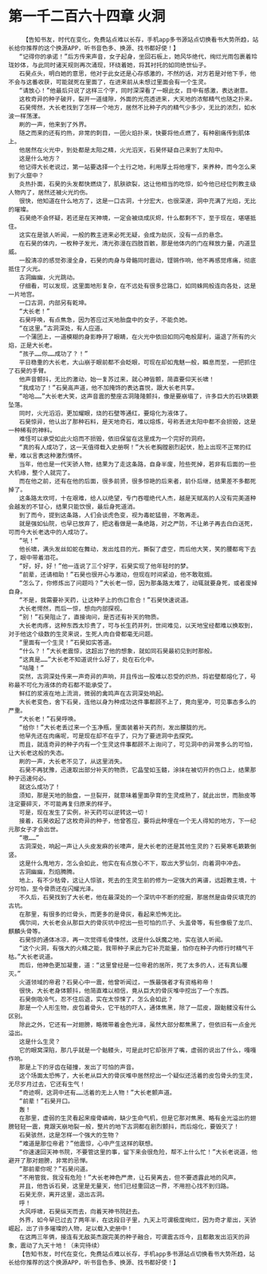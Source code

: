 # 第一千二百六十四章 火洞
        【告知书友，时代在变化，免费站点难以长存，手机app多书源站点切换看书大势所趋，站长给你推荐的这个换源APP，听书音色多、换源、找书都好使！】
       “记得你的承诺！”后方传来声音，女子起身，坐回石板上，她风华绝代，绚烂光雨包裹着玲珑妙体，与此同时诸天规则再次涌现，环绕着她，将其衬托的如同绝世仙子。
       石昊点头，明白她的意思，他对于此女还是心存感激的，不然的话，对方若是对他下手，他不会与这番收获，可能就死在里面了，在进来前从未想过里面会有一个生灵。
       “请放心！”他最后只说了这样三个字，同时深深看了一眼此女，目中有感激，表达谢意。
       这枚奇异的种子破开，裂开一道缝隙，外面的光亮透进来，大天地的浓郁精气也随之扑来。
       石昊愕然，大长老找到了怎样一个地方，居然不比种子内的精气少多少，无比的浓烈，如水波一样荡漾。
       刷的一声，他来到了外界。
       随之而来的还有灼热，非常的刺目，一团火焰扑来，快要将他点燃了，有种剧痛传到肌体上。
       他居然在火光中，到处都是太阳之精，火光滔天，石昊怀疑自己来到了太阳中。
       这是什么地方？
       他记得大长老说过，第一站要选择一个土行之地，利用厚土将他埋下，来养种，而今怎么来到了火窟中？
       炎热扑面，石昊的头发都快燃烧了，肌肤欲裂，这让他相当的吃惊，如今他已经位列教主级人物内了，居然还被火光灼伤。
       很快，他知道在什么地方了，这是一口古洞，十分宏大，也很深邃，洞中充满了光焰，无比的璀璨。
       石昊绝不会怀疑，若还是在天神境，一定会被烧成灰烬，什么都剩不下，至于现在，堪堪抵住。
       这实在是骇人听闻，一般的教主进来必死无疑，会成为劫灰，没有一点的悬念。
       在石昊的体内，一枚种子发光，清光弥漫在四肢百骸，那是他体内的门在释放力量，内道显威。
       一股清凉的感觉弥漫全身，石昊的肉身与骨骼同时震动，铿锵作响，他不再感觉疼痛，彻底抵住了火光。
       古洞幽幽，火光跳动。
       仔细看，可以发现，这里面地形复杂，在不远处有很多岔路口，如同蛛网般连向各处，这是一片地宫。
       一口古洞，内部另有乾坤。
       “大长老！”
       石昊呼唤，有点焦急，因为答应过天地胎盘中的女子，不能负她。
       “在这里。”古洞深处，有人应道。
       一个蒲团上，一道模糊的身影睁开了眼睛，在火光中依旧如同闪电般犀利，逼退了所有的火焰，正是大长老。
       “孩子……你……成功了？！”
       平日稳重的大长老，大山崩于眼前都不会眨眼，可现在却如鬼魅一般，瞬息而至，一把抓住了石昊的手臂。
       他声音颤抖，无比的激动，始一复苏过来，就心神皆颤，简直要仰天长啸！
       “我成功了！”石昊高声道，他不加掩饰的表达喜悦，跟大长老共享。
       “哈哈……”大长老大笑，这声音震的整座古洞隆隆颤抖，像是要崩塌了，许多巨大的石块簌簌坠落。
       同时，火光滔滔，更加耀眼，烧的石壁等通红，要熔化为液体了。
       石昊惊异，他认出了那种石料，是天地奇石，难以熔炼，号称丢进太阳中都不会损毁，这是一种稀有的神料。
       难怪可以承受如此火焰而不损毁，依旧保留在这里成为一个完好的洞府。
       “真的有人成功了，这一天值得载入史册啊！”大长老胸膛剧烈起伏，脸上出现不正常的红晕，难以言表这种激烈情怀。
       当年，他也是一代天骄人物，结果为了走这条路，自身半废，险些死掉，若非有后面的一些大机缘，整个人就完了。
       而在他之前，还有在他的后面，很多前贤，很多惊艳的后来者，前仆后继，结果差不多都死掉了。
       这条路太坎坷，十在艰难，给人以绝望，专门吞噬绝代人杰，越是天赋高的人没有完美道种会越发的不甘心，结果只能饮恨，最后身死道消。
       到了而今，提到这条路，人们会谈虎色变，视为毒蛇猛兽，不敢再走。
       就是强如仙院，也早已放弃了，把这看做是一条绝路，对之严防，不让弟子再去白白送死，可而今大长老选中的人成功了。
       “吼！”
       他长啸，满头发丝如蛇在舞动，发出炫目的光，撕裂了虚空，而后他大笑，笑的腰都弯下去了，眼中带着泪花。
       “好，好，好！”他一连说了三个好字，石昊实现了他年轻时的梦。
       “前辈，还请相助！”石昊也很开心与激动，但现在时间紧迫，他不敢耽搁。
       “怎么了，你修炼出了问题吗？”大长老一惊，因为那条路太难了，动辄就要身死，或者废掉自身。
       “不是，我需要补天药，让这种子上的伤口愈合！”石昊快速说道。
       大长老愕然，而后一惊，想向内部探视。
       “别！”石昊阻止了，直接询问，是否还有补天的物质。
       大长老肉疼，这种东西太珍贵了，可与长生药并列，世间难见，以天地宝经都难以换取到，对于他这个级数的生灵来说，生死人肉白骨都毫无问题。
       “里面有一个生灵！”石昊如实答道。
       “什么？！”大长老震惊，这超出了他的想象，就如同石昊最初见到时那般。
       “这真是……”大长老不知道说什么好了，处在石化中。
       “咕隆！”
       突然，古洞深处传来一声奇异的声响，并且传出一股难以忍受的炽热，将岩壁都熔化了，号称最不可化为液体的奇石都不能承受了。
       鲜红的浆液在地上流淌，微弱的禽鸣声在古洞深处响起。
       大长老变色，舍下石昊，连他以身为种成功这件事都顾不上了，竟向里冲，可见事态多么的严重。
       “大长老！”石昊呼唤。
       “给你！”大长老丢过来一个玉净瓶，里面装着补天药剂，发出朦胧的光。
       他早先还在肉痛呢，可是现在却不在乎了，只为了要进洞中去探究。
       而且，就连奇异的种子内有一个生灵这件事都顾不上询问了，可见洞中的异常多么的可怕，让大长老这般的失态。
       刷的一声，大长老不见了，从这里消失。
       石昊不再犹豫，迅速取出部分补天的物质，它晶莹如玉髓，涂抹在被切开的伤口上，结果那种子迅速何必。
       就这么成功了！
       须知，那是天地的胎盘，一旦裂开，就意味着里面孕育的生灵成熟了，就此出世，而胎皮等注定要碎灭，不可能再复归原来的样子。
       可是，现在发生了实例，补天药可以逆转这一切！
       接着，石昊收起了这枚奇异的种子，他曾答应，要将此种埋在一个无人得知的地方，下一纪元那女子才会出世。
       “嗷……”
       古洞深处，响起一声让人头皮发麻的长嚎声，是大长老的还是其他生灵的？石昊寒毛簌簌倒竖。
       这是什么鬼地方，怎么会如此，他实在有点放心不下，取出大罗仙剑，向着洞中冲去。
       古洞幽幽，烈焰腾腾。
       地上，有不少枯骨，这让人惊骇，死去的生灵生前的修为一定强大的离谱，远超教主境，十分可怕，至今骨质还在闪耀光泽。
       不久后，石昊找到了大长老，他在最深处的一个深坑中不断的挖掘，那居然是由骨灰填充的古坑。
       在那里，有很多的烂骨头，而更多的是骨灰，看起来恐怖无比。
       偶尔间，大长老会从那巨大的骨灰坑中挖出一些可怕的爪子、头盖骨等，有些像极了龙爪、麒麟头骨等。
       石昊惊的通体冰凉，再一次觉得毛骨悚然，这是什么妖魔之地，实在骇人听闻。
       “这个火洞，有强大的火精之能，我带种子来此为它补充能量，怕你在种子内修行时精气干枯。”大长老说道。
       而后，他神色更加凝重，道：“这里曾经是一位帝君的居所，死了太多的人，还有真仙覆灭。”
       火道领域的帝君？石昊心中一震，他曾听闻过，一族最强者才有资格称帝！
       很快，大长老身体颤抖，他简直难以相信，竟从巨大的骨灰堆中挖出了一个东西。
       石昊倒吸冷气，忍不住后退，实在太惊悚了，怎么会如此？
       那是一个人形生物，皮包着骨头，它干枯的吓人，通体焦黑，除了一层皮，跟骷髅没有什么区别。
       除此之外，它还有一对翅膀，略微带着金色光泽，虽然大部分都焦黑了，但依旧有一点金光溢出。
       这是什么生灵？
       它的眼窝深陷，那几乎就是一个骷髅头，可是此时它却张开了嘴，虚弱的说出了什么，嘎嘎作响。
       那是上下的牙齿在碰撞，发出了可怕的声音。
       这个场面太恐怖了，大长老从巨大的骨灰堆中居然挖出一个疑似还活着的皮包骨头的生灵，无尽岁月过去，它还有生气！
       “奇迹啊，这洞中还有……活着的无上人物！”大长老颤声道。
       “前辈！”石昊开口。
       轰！
       在那里，虚弱的生灵看起来瘦骨嶙峋，缺少生命气机，但是它那对焦黑、略有金光溢出的翅膀轻轻一震，竟跟天崩地裂一般，整片的地下古洞都在剧烈颤抖，而后熔化，要毁灭了！
       石昊骇然，这是怎样一个强大的生物？
       “难道是那位帝君？”他震惊，心中产生这样的联想。
       “你速速回天神书院，不要管这里的事，留下来会很危险，帮不上什么忙！”大长老说道，他避开了那对翅膀，非常的忌惮。
       “那前辈你呢？”石昊问道。
       “不用管我，我没有危险！”大长老神色严肃，让石昊离去，但不要透露此地的风声。
       并且，他告诉石昊，这里是无量天，他们已经重回这一界，不用担心找不到归路。
       石昊无奈，离开这里，退出古洞。
       呼！
       大风呼啸，石昊纵天而去，向着天神书院赶去。
       外界，如今早已过去了两年半，在这段日子里，九天上可谓极度绚烂，因为奇才辈出，天骄崛起，出了许多璀璨的人物，足以载入史册中！
       在这两三年俩，接连有无敌英杰跟完美的种子融合，可谓震古烁今，且都散发出滔天的异象，震动了九天十地！（未完待续）
       【告知书友，时代在变化，免费站点难以长存，手机app多书源站点切换看书大势所趋，站长给你推荐的这个换源APP，听书音色多、换源、找书都好使！】